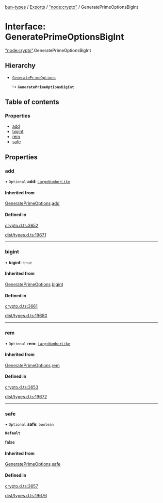 [bun-types](../README.md) / [Exports](../modules.md) / ["node:crypto"](../modules/node_crypto_.md) / GeneratePrimeOptionsBigInt

# Interface: GeneratePrimeOptionsBigInt

["node:crypto"](../modules/node_crypto_.md).GeneratePrimeOptionsBigInt

## Hierarchy

- [`GeneratePrimeOptions`](crypto_.GeneratePrimeOptions.md)

  ↳ **`GeneratePrimeOptionsBigInt`**

## Table of contents

### Properties

- [add](node_crypto_.GeneratePrimeOptionsBigInt.md#add)
- [bigint](node_crypto_.GeneratePrimeOptionsBigInt.md#bigint)
- [rem](node_crypto_.GeneratePrimeOptionsBigInt.md#rem)
- [safe](node_crypto_.GeneratePrimeOptionsBigInt.md#safe)

## Properties

### add

• `Optional` **add**: [`LargeNumberLike`](../modules/crypto_.md#largenumberlike)

#### Inherited from

[GeneratePrimeOptions](crypto_.GeneratePrimeOptions.md).[add](crypto_.GeneratePrimeOptions.md#add)

#### Defined in

[crypto.d.ts:3652](https://github.com/valgaze/bun-types/blob/5e53f27/crypto.d.ts#L3652)

[dist/types.d.ts:19671](https://github.com/valgaze/bun-types/blob/5e53f27/dist/types.d.ts#L19671)

___

### bigint

• **bigint**: ``true``

#### Inherited from

[GeneratePrimeOptions](crypto_.GeneratePrimeOptions.md).[bigint](crypto_.GeneratePrimeOptions.md#bigint)

#### Defined in

[crypto.d.ts:3661](https://github.com/valgaze/bun-types/blob/5e53f27/crypto.d.ts#L3661)

[dist/types.d.ts:19680](https://github.com/valgaze/bun-types/blob/5e53f27/dist/types.d.ts#L19680)

___

### rem

• `Optional` **rem**: [`LargeNumberLike`](../modules/crypto_.md#largenumberlike)

#### Inherited from

[GeneratePrimeOptions](crypto_.GeneratePrimeOptions.md).[rem](crypto_.GeneratePrimeOptions.md#rem)

#### Defined in

[crypto.d.ts:3653](https://github.com/valgaze/bun-types/blob/5e53f27/crypto.d.ts#L3653)

[dist/types.d.ts:19672](https://github.com/valgaze/bun-types/blob/5e53f27/dist/types.d.ts#L19672)

___

### safe

• `Optional` **safe**: `boolean`

**`Default`**

false

#### Inherited from

[GeneratePrimeOptions](crypto_.GeneratePrimeOptions.md).[safe](crypto_.GeneratePrimeOptions.md#safe)

#### Defined in

[crypto.d.ts:3657](https://github.com/valgaze/bun-types/blob/5e53f27/crypto.d.ts#L3657)

[dist/types.d.ts:19676](https://github.com/valgaze/bun-types/blob/5e53f27/dist/types.d.ts#L19676)
